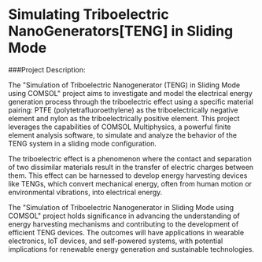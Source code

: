 # Simulating Triboelectric NanoGenerators[TENG] in Sliding Mode 

###Project Description:

The "Simulation of Triboelectric Nanogenerator (TENG) in Sliding Mode using COMSOL" project aims to investigate and model the electrical energy generation process through the triboelectric effect using a specific material pairing: PTFE (polytetrafluoroethylene) as the triboelectrically negative element and nylon as the triboelectrically positive element. This project leverages the capabilities of COMSOL Multiphysics, a powerful finite element analysis software, to simulate and analyze the behavior of the TENG system in a sliding mode configuration.

The triboelectric effect is a phenomenon where the contact and separation of two dissimilar materials result in the transfer of electric charges between them. This effect can be harnessed to develop energy harvesting devices like TENGs, which convert mechanical energy, often from human motion or environmental vibrations, into electrical energy.

The "Simulation of Triboelectric Nanogenerator in Sliding Mode using COMSOL" project holds significance in advancing the understanding of energy harvesting mechanisms and contributing to the development of efficient TENG devices. The outcomes will have applications in wearable electronics, IoT devices, and self-powered systems, with potential implications for renewable energy generation and sustainable technologies.

